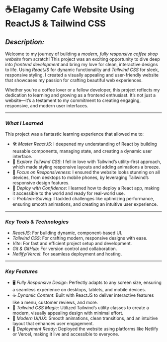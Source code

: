 
 # ☕Elagamy Cafe Website Using ReactJS & Tailwind CSS 

## *Description:*  
Welcome to my journey of building a *modern, fully responsive coffee shop website* from scratch! This project was an exciting opportunity to dive deep into *frontend development* and bring my love for clean, interactive designs to life. Using *ReactJS* for dynamic functionality and *Tailwind CSS* for sleek, responsive styling, I created a visually appealing and user-friendly website that showcases my passion for crafting beautiful web experiences.  

Whether you're a coffee lover or a fellow developer, this project reflects my dedication to learning and growing as a frontend enthusiast. It’s not just a website—it’s a testament to my commitment to creating engaging, responsive, and modern user interfaces.  

---

### *What I Learned*  
This project was a fantastic learning experience that allowed me to:  
- 🛠 *Master ReactJS*: I deepened my understanding of React by building reusable components, managing state, and creating a dynamic user interface.  
- 🎨 *Explore Tailwind CSS*: I fell in love with Tailwind’s utility-first approach, which made styling responsive layouts and adding animations a breeze.  
- 📱 *Focus on Responsiveness*: I ensured the website looks stunning on all devices, from desktops to mobile phones, by leveraging Tailwind’s responsive design features.  
- 🚀 *Deploy with Confidence*: I learned how to deploy a React app, making it accessible to the world and ready for real-world use.  
- 💡 *Problem-Solving*: I tackled challenges like optimizing performance, ensuring smooth animations, and creating an intuitive user experience.  

---

### *Key Tools & Technologies*  
- *ReactJS*: For building dynamic, component-based UI.  
- *Tailwind CSS*: For crafting modern, responsive designs with ease.  
- *Vite*: For fast and efficient project setup and development.  
- *Git & GitHub*: For version control and collaboration.  
- *Netlify/Vercel*: For seamless deployment and hosting.  
---

### *Key Features*  
- 🖥 *Fully Responsive Design*: Perfectly adapts to any screen size, ensuring a seamless experience on desktops, tablets, and mobile devices.  
- ☕ *Dynamic Content*: Built with ReactJS to deliver interactive features like a menu, customer reviews, and more.  
- 🎨 *Tailwind CSS Magic*: Utilized Tailwind’s utility classes to create a modern, visually appealing design with minimal effort.  
- 📱 *Modern UI/UX*: Smooth animations, clean transitions, and an intuitive layout that enhances user engagement.  
- 🚀 *Deployment Ready*: Deployed the website using platforms like Netlify or Vercel, making it live and accessible to everyone.  

